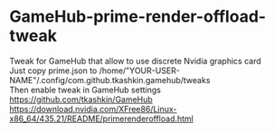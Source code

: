 # GameHub-prime-render-offload-tweak
Tweak for GameHub that allow to use discrete Nvidia graphics card  
Just copy prime.json to /home/"YOUR-USER-NAME"/.config/com.github.tkashkin.gamehub/tweaks  
Then enable tweak in GameHub settings  
https://github.com/tkashkin/GameHub  
https://download.nvidia.com/XFree86/Linux-x86_64/435.21/README/primerenderoffload.html  
